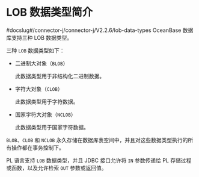 LOB 数据类型简介 
===============================
#docslug#/connector-j/connector-j/V2.2.6/lob-data-types
OceanBase 数据库支持三种 LOB 数据类型。

三种 `LOB` 数据类型如下：

* 二进制大对象（`BLOB`）

  此数据类型用于非结构化二进制数据。
  




<!-- -->

* 字符大对象（`CLOB`）

  此数据类型用于字符数据。
  




<!-- -->

* 国家字符大对象（`NCLOB`）

  此数据类型用于国家字符数据。
  




`BLOB`、`CLOB` 和 `NCLOB` 永久存储在数据库表空间中，并且对这些数据类型执行的所有操作都在事务控制下。

PL 语言支持 `LOB` 数据类型，并且 JDBC 接口允许将 `IN` 参数传递给 PL 存储过程或函数，以及允许检索 `OUT` 参数或返回值。
